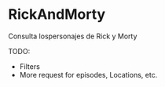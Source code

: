 # RickAndMorty
Consulta lospersonajes de Rick y Morty

TODO:
- Filters
- More request for episodes, Locations, etc.

